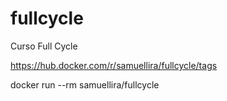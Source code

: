 # fullcycle
Curso Full Cycle

https://hub.docker.com/r/samuellira/fullcycle/tags

docker run --rm samuellira/fullcycle
